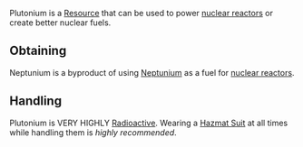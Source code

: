 Plutonium is a [Resource](https://github.com/Slimefun/Slimefun4/wiki/Resources) that can be used to power [nuclear reactors](https://github.com/Slimefun/Slimefun4/wiki/Electric-Machines) or create better nuclear fuels.

## Obtaining
Neptunium is a byproduct of using [Neptunium](https://github.com/Slimefun/Slimefun4/wiki/Neptunium) as a fuel for [nuclear reactors](https://github.com/Slimefun/Slimefun4/wiki/Electric-Machines).

## Handling
Plutonium is VERY HIGHLY [Radioactive](https://github.com/Slimefun/Slimefun4/wiki/Radiation). Wearing a [Hazmat Suit](https://github.com/Slimefun/Slimefun4/wiki/Hazmat-Suit) at all times while handling them is *highly recommended*. 
